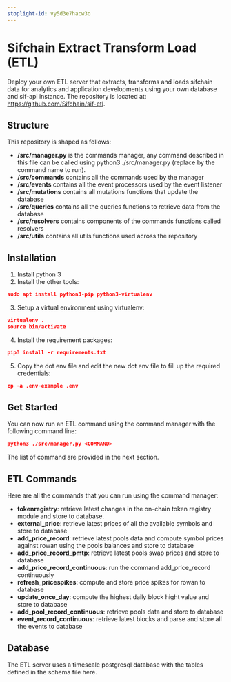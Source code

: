 ```yaml
---
stoplight-id: vy5d3e7hacw3o
---
```


# Sifchain Extract Transform Load (ETL)

Deploy your own ETL server that extracts, transforms and loads sifchain data for analytics and application developments using your own database and sif-api instance. The repository is located at: https://github.com/Sifchain/sif-etl.

## Structure
This repository is shaped as follows:

- **/src/manager.py** is the commands manager, any command described in this file can be called using python3 ./src/manager.py <COMMAND> (replace <COMMAND> by the command name to run).
- **/src/commands** contains all the commands used by the manager
- **/src/events** contains all the event processors used by the event listener
- **/src/mutations** contains all mutations functions that update the database
- **/src/queries** contains all the queries functions to retrieve data from the database
- **/src/resolvers** contains components of the commands functions called resolvers
- **/src/utils** contains all utils functions used across the repository


## Installation
1. Install python 3
2. Install the other tools:
```json
sudo apt install python3-pip python3-virtualenv
```

3. Setup a virtual environment using virtualenv:
```json
virtualenv .
source bin/activate
```

4. Install the requirement packages:
```json
pip3 install -r requirements.txt
```

5. Copy the dot env file and edit the new dot env file to fill up the required credentials:
```json
cp -a .env-example .env
```


## Get Started
You can now run an ETL command using the command manager with the following command line:

```json
python3 ./src/manager.py <COMMAND>
```

The list of command are provided in the next section.

## ETL Commands
Here are all the commands that you can run using the command manager:

- **tokenregistry**: retrieve latest changes in the on-chain token registry module and store to database.
- **external_price**: retrieve latest prices of all the available symbols and store to database
- **add_price_record**: retrieve latest pools data and compute symbol prices against rowan using the pools balances and store to database
- **add_price_record_pmtp**: retrieve latest pools swap prices and store to database
- **add_price_record_continuous**: run the command add_price_record continuously
- **refresh_pricespikes**: compute and store price spikes for rowan to database
- **update_once_day**: compute the highest daily block hight value and store to database
- **add_pool_record_continuous**: retrieve pools data and store to database
- **event_record_continuous**: retrieve latest blocks and parse and store all the events to database

## Database
The ETL server uses a timescale postgresql database with the tables defined in the schema file here.
